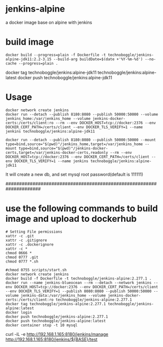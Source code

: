 # jenkins-alpine
a docker image base on alpine with jenkins

# build image
```
docker build --progress=plain -f Dockerfile -t technoboggle/jenkins-alpine-jdk11:2.2-3.15 --build-arg buildDate=$(date +'%Y-%m-%d') --no-cache --progress=plain . 
```

docker tag technoboggle/jenkins:alpine-jdk11 technoboggle/jenkins:alpine-latest
docker push technoboggle/jenkins:alpine-jdk11



# Usage
```
docker network create jenkins
docker run --detach --publish 8180:8080 --publish 50000:50000 --volume jenkins_home:/var/jenkins_home --volume jenkins-docker-certs:/certs/client:ro --rm --env DOCKER_HOST=tcp://docker:2376 --env DOCKER_CERT_PATH=/certs/client --env DOCKER_TLS_VERIFY=1 --name jenkins technoboggle/jenkins:alpine-jdk11

docker run --detach --publish 8180:8080 --publish 50000:50000 --mount type=bind,source="$(pwd)"/jenkins_home,target=/var/jenkins_home --mount type=bind,source="$(pwd)"/jenkins-docker-certs,target=/var/jenkins-docker-certs,readonly --rm --env DOCKER_HOST=tcp://docker:2376 --env DOCKER_CERT_PATH=/certs/client --env DOCKER_TLS_VERIFY=1 --name jenkins technoboggle/jenkins:alpine-jdk11

```

It will create a new db, and set mysql root password(default is 111111)

#####################################################################
# use the following commands to build image and upload to dockerhub
```
# Setting File permissions
xattr -c .git
xattr -c .gitignore
xattr -c .dockerignore
xattr -c *
chmod 0666 *
chmod 0777 .git
chmod 0777 *.sh

#chmod 0755 scripts/start.sh
docker network create jenkins
docker build -f Dockerfile -t technoboggle/jenkins-alpine:2.277.1 .
docker run --name jenkins-blueocean --rm --detach --network jenkins --env DOCKER_HOST=tcp://docker:2376 --env DOCKER_CERT_PATH=/certs/client --env DOCKER_TLS_VERIFY=1 --publish 8080:8080 --publish 50000:50000 --volume jenkins-data:/var/jenkins_home --volume jenkins-docker-certs:/certs/client:ro technoboggle/jenkins-alpine:2.277.1
docker tag technoboggle/jenkins-alpine:2.277.1 technoboggle/jenkins-alpine:latest
docker login
docker push technoboggle/jenkins-alpine:2.277.1
docker push technoboggle/jenkins-alpine:latest
docker container stop -t 10 mysql
```
curl -iL -e http://192.168.1.165:8180/jenkins/manage \
            http://192.168.1.165:8180/jenkins/${BASE}/test